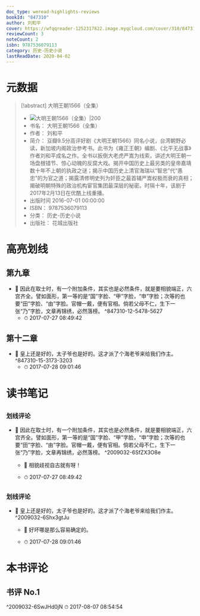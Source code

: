 ```yaml
---
doc_type: weread-highlights-reviews
bookId: "847310"
author: 刘和平
cover: https://wfqqreader-1252317822.image.myqcloud.com/cover/310/847310/t7_847310.jpg
reviewCount: 3
noteCount: 2
isbn: 9787536079113
category: 历史-历史小说
lastReadDate: 2020-04-02
---
```

# 元数据
> [!abstract] 大明王朝1566（全集）
> - ![ 大明王朝1566（全集）|200](https://wfqqreader-1252317822.image.myqcloud.com/cover/310/847310/t7_847310.jpg)
> - 书名： 大明王朝1566（全集）
> - 作者： 刘和平
> - 简介： 豆瓣9.5分高评好剧《大明王朝1566》同名小说，台湾朝野必读，新加坡内阁政治参考书。此书为《雍正王朝》编剧、《北平无战事》作者刘和平成名之作。全书以扳倒大老虎严嵩为线索，讲述大明王朝一场盘根错节、惊心动魄的反腐大戏。揭开中国历史上最另类的皇帝嘉靖数十年不上朝的执政之谜；揭示中国历史上清官海瑞以“智忠”代“愚忠”的为官之道；揭露清修明史列为奸臣之最首辅严嵩权极而衰的真相；揭破明朝特殊的政治机构宦官集团最深层的秘密。时隔十年，该剧于2017年2月13日在优酷上线重播。
> - 出版时间 2016-07-01 00:00:00
> - ISBN： 9787536079113
> - 分类： 历史-历史小说
> - 出版社： 花城出版社

# 高亮划线

## 第九章


- 📌 因此在取士时，有一个附加条件，其实也是必然条件，就是要相貌端正，六宫齐全。譬如面形，第一等的是“国”字脸、“甲”字脸，“申”字脸；次等的也要“田”字脸、“由”字脸。官帽一戴，便有官相。倘若父母不仁，生下一张“乃”字脸，文章再锦绣，必然落榜。 ^847310-12-5478-5627
    - ⏱ 2017-07-27 08:49:42 
## 第十二章


- 📌 皇上还是好的，太子爷也是好的。这才派了个海老爷来给我们作主。 ^847310-15-3173-3203
    - ⏱ 2017-07-28 09:01:46 
# 读书笔记

## 

### 划线评论
- 📌 因此在取士时，有一个附加条件，其实也是必然条件，就是要相貌端正，六宫齐全。譬如面形，第一等的是“国”字脸、“甲”字脸，“申”字脸；次等的也要“田”字脸、“由”字脸。官帽一戴，便有官相。倘若父母不仁，生下一张“乃”字脸，文章再锦绣，必然落榜。  ^2009032-6SfZX3O8e
    - 💭 相貌歧视自古就有呀！

    - ⏱ 2017-07-27 08:49:42
   
## 

### 划线评论
- 📌 皇上还是好的，太子爷也是好的。这才派了个海老爷来给我们作主。  ^2009032-6Shx3gtJu
    - 💭 好坏哪是那么容易确定的。

    - ⏱ 2017-07-28 09:01:46
   
# 本书评论

## 书评 No.1 
 ^2009032-6SwJHd0jN
⏱ 2017-08-07 08:54:54
